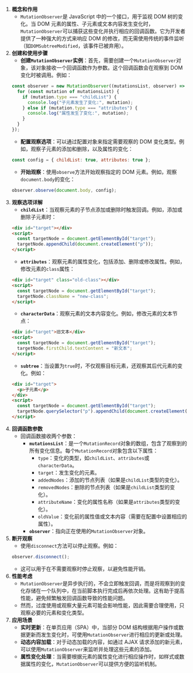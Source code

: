 1. **概念和作用**
   - `MutationObserver`是 JavaScript 中的一个接口，用于监视 DOM 树的变化。当 DOM 元素的属性、子元素或文本内容发生变化时，`MutationObserver`可以捕获这些变化并执行相应的回调函数。它为开发者提供了一种强大的方式来响应 DOM 的修改，而无需使用传统的事件监听（如`DOMSubtreeModified`，该事件已被弃用）。
2. **创建和使用步骤**
   - **创建`MutationObserver`实例**：首先，需要创建一个`MutationObserver`对象，该对象接收一个回调函数作为参数。这个回调函数会在观察到 DOM 变化时被调用。例如：
   ```javascript
   const observer = new MutationObserver((mutationsList, observer) => {
     for (const mutation of mutationsList) {
       if (mutation.type === "childList") {
         console.log("子元素发生了变化:", mutation);
       } else if (mutation.type === "attributes") {
         console.log("属性发生了变化:", mutation);
       }
     }
   });
   ```
   - **配置观察选项**：可以通过配置对象来指定需要观察的 DOM 变化类型。例如，观察子元素的添加和删除，以及属性的变化：
   ```javascript
   const config = { childList: true, attributes: true };
   ```
   - **开始观察**：使用`observe`方法开始观察指定的 DOM 元素。例如，观察`document.body`的变化：
   ```javascript
   observer.observe(document.body, config);
   ```
3. **观察选项详解**
   - **`childList`**：当观察元素的子节点添加或删除时触发回调。例如，添加或删除子元素时：
   ```html
   <div id="target"></div>
   <script>
     const targetNode = document.getElementById("target");
     targetNode.appendChild(document.createElement("p"));
   </script>
   ```
   - **`attributes`**：观察元素的属性变化，包括添加、删除或修改属性。例如，修改元素的`class`属性：
   ```html
   <div id="target" class="old-class"></div>
   <script>
     const targetNode = document.getElementById("target");
     targetNode.className = "new-class";
   </script>
   ```
   - **`characterData`**：观察元素的文本内容变化。例如，修改元素的文本节点：
   ```html
   <div id="target">旧文本</div>
   <script>
     const targetNode = document.getElementById("target");
     targetNode.firstChild.textContent = "新文本";
   </script>
   ```
   - **`subtree`**：当设置为`true`时，不仅观察目标元素，还观察其后代元素的变化。例如：
   ```html
   <div id="target">
     <p>子元素</p>
   </div>
   <script>
     const targetNode = document.getElementById("target");
     targetNode.querySelector("p").appendChild(document.createElement("span"));
   </script>
   ```
4. **回调函数参数**
   - 回调函数接收两个参数：
     - **`mutationsList`**：是一个`MutationRecord`对象的数组，包含了观察到的所有变化信息。每个`MutationRecord`对象包含以下属性：
       - `type`：变化的类型，如`childList`、`attributes`或`characterData`。
       - `target`：发生变化的元素。
       - `addedNodes`：添加的节点列表（如果是`childList`类型的变化）。
       - `removedNodes`：删除的节点列表（如果是`childList`类型的变化）。
       - `attributeName`：变化的属性名称（如果是`attributes`类型的变化）。
       - `oldValue`：变化前的属性值或文本内容（需要在配置中设置相应的属性）。
     - **`observer`**：指向正在使用的`MutationObserver`对象。
5. **断开观察**
   - 使用`disconnect`方法可以停止观察。例如：
   ```javascript
   observer.disconnect();
   ```
   - 这可以用于在不需要观察时停止观察，以避免性能开销。
6. **性能考虑**
   - `MutationObserver`是异步执行的，不会立即触发回调，而是将观察到的变化存储在一个队列中，在当前脚本执行完成后再依次处理。这有助于提高性能，避免频繁触发回调函数导致的性能问题。
   - 然而，过度使用或观察大量元素可能会影响性能，因此需要合理使用，只观察必要的元素和变化类型。
7. **应用场景**
   - **实时更新**：在单页应用（SPA）中，当部分 DOM 结构根据用户操作或数据更新而发生变化时，可使用`MutationObserver`进行相应的更新或处理。
   - **动态内容加载**：对于动态加载的内容，如通过 AJAX 请求添加的新元素，可以使用`MutationObserver`来监听并处理这些元素的添加。
   - **属性变化处理**：当需要根据元素的属性变化进行相应操作时，如样式或数据属性的变化，`MutationObserver`可以提供方便的监听机制。
